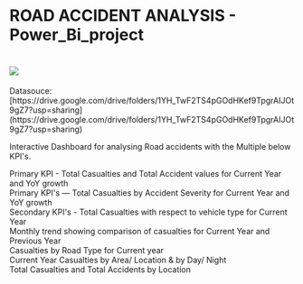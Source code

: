 # ROAD ACCIDENT ANALYSIS - Power_Bi_project
<h1>
  <img src="https://encrypted-tbn0.gstatic.com/images?q=tbn:ANd9GcQ7DMUJXunTbp9mn8yK4yi9977MrFRvqhyDVA&usqp=CAU"></h1>
Datasouce:[https://drive.google.com/drive/folders/1YH_TwF2TS4pGOdHKef9TpgrAIJOt9gZ7?usp=sharing](https://drive.google.com/drive/folders/1YH_TwF2TS4pGOdHKef9TpgrAIJOt9gZ7?usp=sharing)
<p>
Interactive Dashboard for analysing Road accidents with the Multiple below KPI's.
  
Primary KPI - Total Casualties and Total Accident values for Current Year and YoY growth<br>
Primary KPI's — Total Casualties by Accident Severity for Current Year and YoY growth<br>
Secondary KPI's - Total Casualties with respect to vehicle type for Current Year<br>
Monthly trend showing comparison of casualties for Current Year and Previous Year<br>
Casualties by Road Type for Current year<br>
Current Year Casualties by Area/ Location & by Day/ Night<br>
Total Casualties and Total Accidents by Location<br>
  
</p>

